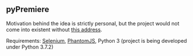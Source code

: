 ## pyPremiere

Motivation behind the idea is strictly personal, but the project would not come into existent without [this address](https://stackoverflow.com/questions/8049520/web-scraping-javascript-page-with-python).

Requirements:
[Selenium](https://selenium-python.readthedocs.io/installation.html), [PhantomJS](http://phantomjs.org/download.html), Python 3 (project is being developed under Python 3.7.2)
